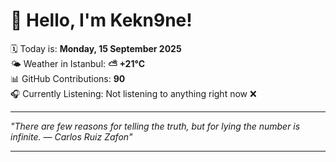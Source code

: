 # 👋 Hello, I'm Kekn9ne!

🗓️ Today is: **Monday, 15 September 2025**  
🌤️ Weather in Istanbul: **⛅️  +21°C**  
📊 GitHub Contributions: **90**  
🎧 Currently Listening: Not listening to anything right now ❌

---

_"There are few reasons for telling the truth, but for lying the number is infinite. — *Carlos Ruiz Zafon*"_

---
